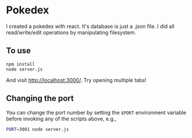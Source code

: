# Pokedex

I created a pokedex with react. It's database is just a .json file. I did all read/write/edit operations by manipulating filesystem. 

## To use
```
npm install  
node server.js  
```

And visit <http://localhost:3000/>. Try opening multiple tabs!

## Changing the port

You can change the port number by setting the `$PORT` environment variable before invoking any of the scripts above, e.g.,

```sh
PORT=3001 node server.js
```
